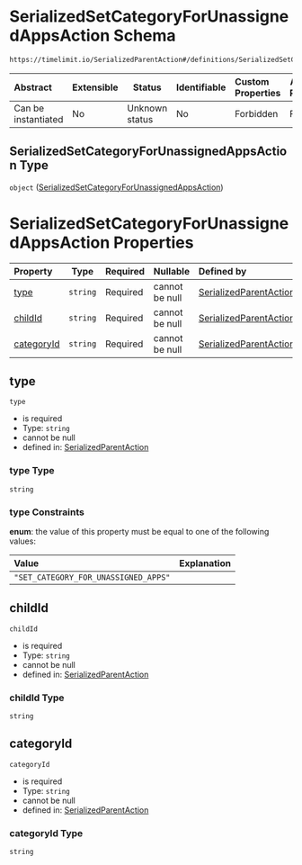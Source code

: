 # SerializedSetCategoryForUnassignedAppsAction Schema

```txt
https://timelimit.io/SerializedParentAction#/definitions/SerializedSetCategoryForUnassignedAppsAction
```




| Abstract            | Extensible | Status         | Identifiable | Custom Properties | Additional Properties | Access Restrictions | Defined In                                                                                        |
| :------------------ | ---------- | -------------- | ------------ | :---------------- | --------------------- | ------------------- | ------------------------------------------------------------------------------------------------- |
| Can be instantiated | No         | Unknown status | No           | Forbidden         | Forbidden             | none                | [SerializedParentAction.schema.json\*](SerializedParentAction.schema.json "open original schema") |

## SerializedSetCategoryForUnassignedAppsAction Type

`object` ([SerializedSetCategoryForUnassignedAppsAction](serializedparentaction-definitions-serializedsetcategoryforunassignedappsaction.md))

# SerializedSetCategoryForUnassignedAppsAction Properties

| Property                  | Type     | Required | Nullable       | Defined by                                                                                                                                                                                                                                                            |
| :------------------------ | -------- | -------- | -------------- | :-------------------------------------------------------------------------------------------------------------------------------------------------------------------------------------------------------------------------------------------------------------------- |
| [type](#type)             | `string` | Required | cannot be null | [SerializedParentAction](serializedparentaction-definitions-serializedsetcategoryforunassignedappsaction-properties-type.md "https&#x3A;//timelimit.io/SerializedParentAction#/definitions/SerializedSetCategoryForUnassignedAppsAction/properties/type")             |
| [childId](#childid)       | `string` | Required | cannot be null | [SerializedParentAction](serializedparentaction-definitions-serializedsetcategoryforunassignedappsaction-properties-childid.md "https&#x3A;//timelimit.io/SerializedParentAction#/definitions/SerializedSetCategoryForUnassignedAppsAction/properties/childId")       |
| [categoryId](#categoryid) | `string` | Required | cannot be null | [SerializedParentAction](serializedparentaction-definitions-serializedsetcategoryforunassignedappsaction-properties-categoryid.md "https&#x3A;//timelimit.io/SerializedParentAction#/definitions/SerializedSetCategoryForUnassignedAppsAction/properties/categoryId") |

## type




`type`

-   is required
-   Type: `string`
-   cannot be null
-   defined in: [SerializedParentAction](serializedparentaction-definitions-serializedsetcategoryforunassignedappsaction-properties-type.md "https&#x3A;//timelimit.io/SerializedParentAction#/definitions/SerializedSetCategoryForUnassignedAppsAction/properties/type")

### type Type

`string`

### type Constraints

**enum**: the value of this property must be equal to one of the following values:

| Value                                | Explanation |
| :----------------------------------- | ----------- |
| `"SET_CATEGORY_FOR_UNASSIGNED_APPS"` |             |

## childId




`childId`

-   is required
-   Type: `string`
-   cannot be null
-   defined in: [SerializedParentAction](serializedparentaction-definitions-serializedsetcategoryforunassignedappsaction-properties-childid.md "https&#x3A;//timelimit.io/SerializedParentAction#/definitions/SerializedSetCategoryForUnassignedAppsAction/properties/childId")

### childId Type

`string`

## categoryId




`categoryId`

-   is required
-   Type: `string`
-   cannot be null
-   defined in: [SerializedParentAction](serializedparentaction-definitions-serializedsetcategoryforunassignedappsaction-properties-categoryid.md "https&#x3A;//timelimit.io/SerializedParentAction#/definitions/SerializedSetCategoryForUnassignedAppsAction/properties/categoryId")

### categoryId Type

`string`
